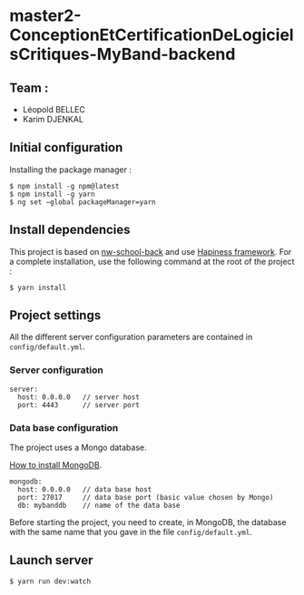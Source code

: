 # master2-ConceptionEtCertificationDeLogicielsCritiques-MyBand-backend
## Team :
 - Léopold BELLEC
 - Karim DJENKAL

## Initial configuration
Installing the package manager :
```
$ npm install -g npm@latest
$ npm install -g yarn
$ ng set —global packageManager=yarn
```

## Install dependencies
This project is based on [nw-school-back](https://github.com/njl07/nwt-school-back) and use [Hapiness framework](https://github.com/hapinessjs/hapiness).
For a complete installation, use the following command at the root of the project :
```
$ yarn install
```

## Project settings
All the different server configuration parameters are contained in `config/default.yml`.

### Server configuration
```
server:
  host: 0.0.0.0   // server host
  port: 4443      // server port
```

### Data base configuration
The project uses a Mongo database.

[How to install MongoDB](https://docs.mongodb.com/manual/administration/install-community/).

```
mongodb:
  host: 0.0.0.0   // data base host
  port: 27017     // data base port (basic value chosen by Mongo)
  db: mybanddb    // name of the data base
```
Before starting the project, you need to create, in MongoDB, the database with the same name that you gave in the file `config/default.yml`.

## Launch server 
```
$ yarn run dev:watch
```
